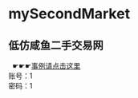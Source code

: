 # mySecondMarket
## 低仿咸鱼二手交易网
&nbsp;&nbsp;☛☛☛[事例请点击这里](http://www.bemess.xyz:8765/mySecondMarket)<br>
账号：1<br>
密码：1<br>
